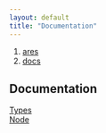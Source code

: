 ```yaml
---
layout: default
title: "Documentation"
---
```


<ol><li><a href='/index'><span>ares</span></a></li><li><a href='/docs'><span>docs</span></a></li></ol>

## Documentation

[Types](/docs/types) <br>
[Node](/docs/node)
